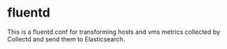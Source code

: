 # fluentd

This is a fluentd.conf for transforming hosts and vms metrics collected by Collectd and send them to Elasticsearch.
